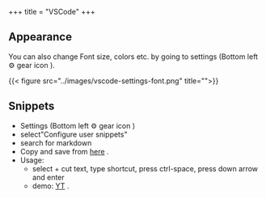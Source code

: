 +++
title = "VSCode"
+++

## Appearance
You can also change Font size, colors etc. by going to settings (Bottom left ⚙️ gear icon ).

{{< figure src="../images/vscode-settings-font.png" title="">}}

## Snippets
- Settings (Bottom left ⚙️ gear icon )
- select"Configure user snippets" 
- search for markdown 
- Copy and save from [here](https://raw.githubusercontent.com/sanskrit-coders/misc-config/master/vscode/snippets/markdown.json) .
- Usage:
  - select + cut text, type shortcut, press ctrl-space, press down arrow and enter
  - demo: [YT](https://youtu.be/4gzHnJp1iOk) . 